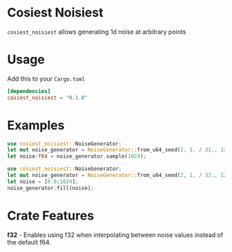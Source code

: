 # Cosiest Noisiest

`cosiest_noisiest` allows generating 1d noise at arbitrary points

# Usage
Add this to your `Cargo.toml`
```toml
[dependencies]
cosiest_noisiest = "0.1.0"
```

# Examples
```rust
use cosiest_noisiest::NoiseGenerator;
let mut noise_generator = NoiseGenerator::from_u64_seed(2, 1. / 32., 128., 3);
let noise:f64 = noise_generator.sample(1024);
```
```rust
use cosiest_noisiest::NoiseGenerator;
let mut noise_generator = NoiseGenerator::from_u64_seed(2, 1. / 32., 128., 3);
let noise = [0.0;1024];
noise_generator.fill(noise);
```

# Crate Features
 **f32** - Enables using f32 when interpolating between noise values instead of the default f64.
